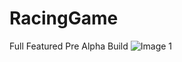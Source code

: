 
# RacingGame
 Full Featured Pre Alpha Build
![Image 1](https://user-images.githubusercontent.com/43393210/131427276-f39891d6-6a42-4180-aafd-0fdf804523fd.JPG)
